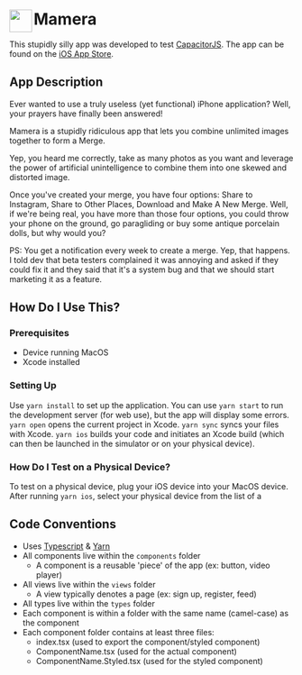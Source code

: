 # <img align="left" src="https://user-images.githubusercontent.com/55815579/146818534-8e7c0170-f144-4f83-bdef-980071e9387b.png" width=40 height=40/> Mamera
This stupidly silly app was developed to test [CapacitorJS](https://capacitorjs.com/). The app can be found on the [iOS App Store](https://apps.apple.com/ca/app/mamera/id1600575010).

## App Description
Ever wanted to use a truly useless (yet functional) iPhone application? Well, your prayers have finally been answered!

Mamera is a stupidly ridiculous app that lets you combine unlimited images together to form a Merge.

Yep, you heard me correctly, take as many photos as you want and leverage the power of artificial unintelligence to combine them into one skewed and distorted image.

Once you've created your merge, you have four options: Share to Instagram, Share to Other Places, Download and Make A New Merge. Well, if we're being real, you have more than those four options, you could throw your phone on the ground, go paragliding or buy some antique porcelain dolls, but why would you?

PS: You get a notification every week to create a merge. Yep, that happens. I told dev that beta testers complained it was annoying and asked if they could fix it and they said that it's a system bug and that we should start marketing it as a feature.

## How Do I Use This?
### Prerequisites
* Device running MacOS
* Xcode installed

### Setting Up
Use `yarn install` to set up the application. You can use `yarn start` to run the development server (for web use), but the app will display some errors. `yarn open` opens the current project in Xcode. `yarn sync` syncs your files with Xcode. `yarn ios` builds your code and initiates an Xcode build (which can then be launched in the simulator or on your physical device).

### How Do I Test on a Physical Device?
To test on a physical device, plug your iOS device into your MacOS device. After running `yarn ios`, select your physical device from the list of a

## Code Conventions
* Uses [Typescript](https://www.typescriptlang.org/) & [Yarn](https://yarnpkg.com/)
* All components live within the `components` folder
  * A component is a reusable 'piece' of the app (ex: button, video player)
* All views live within the `views` folder
  * A view typically denotes a page (ex: sign up, register, feed)
* All types live within the `types` folder
* Each component is within a folder with the same name (camel-case) as the component
* Each component folder contains at least three files:
  * index.tsx (used to export the component/styled component)
  * ComponentName.tsx (used for the actual component)
  * ComponentName.Styled.tsx (used for the styled component)
